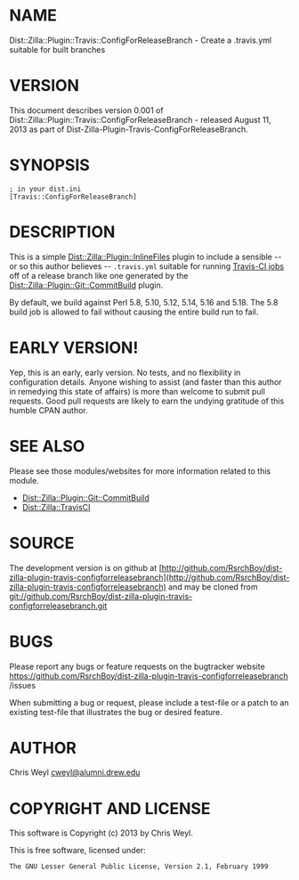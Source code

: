 # NAME

Dist::Zilla::Plugin::Travis::ConfigForReleaseBranch - Create a .travis.yml suitable for built branches

# VERSION

This document describes version 0.001 of Dist::Zilla::Plugin::Travis::ConfigForReleaseBranch - released August 11, 2013 as part of Dist-Zilla-Plugin-Travis-ConfigForReleaseBranch.

# SYNOPSIS

    ; in your dist.ini
    [Travis::ConfigForReleaseBranch]

# DESCRIPTION

This is a simple [Dist::Zilla::Plugin::InlineFiles](http://search.cpan.org/perldoc?Dist::Zilla::Plugin::InlineFiles) plugin to include a
sensible -- or so this author believes -- `.travis.yml` suitable for running
[Travis-CI jobs](http://travis-ci.org) off of a release branch like one
generated by the [Dist::Zilla::Plugin::Git::CommitBuild](http://search.cpan.org/perldoc?Dist::Zilla::Plugin::Git::CommitBuild)
plugin.

By default, we build against Perl 5.8, 5.10, 5.12, 5.14, 5.16 and 5.18.
The 5.8 build job is allowed to fail without causing the entire build run
to fail.

# EARLY VERSION!

Yep, this is an early, early version.  No tests, and no flexibility in
configuration details.  Anyone wishing to assist (and faster than this author
in remedying this state of affairs) is more than welcome to submit pull
requests.  Good pull requests are likely to earn the undying gratitude of
this humble CPAN author.

# SEE ALSO

Please see those modules/websites for more information related to this module.

- [Dist::Zilla::Plugin::Git::CommitBuild](http://search.cpan.org/perldoc?Dist::Zilla::Plugin::Git::CommitBuild)
- [Dist::Zilla::TravisCI](http://search.cpan.org/perldoc?Dist::Zilla::TravisCI)

# SOURCE

The development version is on github at [http://github.com/RsrchBoy/dist-zilla-plugin-travis-configforreleasebranch](http://github.com/RsrchBoy/dist-zilla-plugin-travis-configforreleasebranch)
and may be cloned from [git://github.com/RsrchBoy/dist-zilla-plugin-travis-configforreleasebranch.git](git://github.com/RsrchBoy/dist-zilla-plugin-travis-configforreleasebranch.git)

# BUGS

Please report any bugs or feature requests on the bugtracker website
https://github.com/RsrchBoy/dist-zilla-plugin-travis-configforreleasebranch
/issues

When submitting a bug or request, please include a test-file or a
patch to an existing test-file that illustrates the bug or desired
feature.

# AUTHOR

Chris Weyl <cweyl@alumni.drew.edu>

# COPYRIGHT AND LICENSE

This software is Copyright (c) 2013 by Chris Weyl.

This is free software, licensed under:

    The GNU Lesser General Public License, Version 2.1, February 1999
